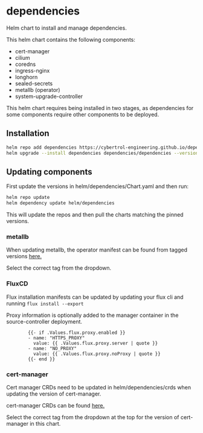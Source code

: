 # dependencies
 Helm chart to install and manage dependencies.

This helm chart contains the following components:

- cert-manager
- cilium
- coredns
- ingress-nginx
- longhorn
- sealed-secrets
- metallb (operator)
- system-upgrade-controller


This helm chart requires being installed in two stages, as dependencies for some components require other components to be deployed.

## Installation

```bash
helm repo add dependencies https://cybertrol-engineering.github.io/dependencies/
helm upgrade --install dependencies dependencies/dependencies --version "version to install" --namespace=kube-system --set metallb.addresses={"your metallb ip address or range"}
```

## Updating components

First update the versions in helm/dependencies/Chart.yaml and then run: 

```bash
helm repo update
helm dependency update helm/dependencies
```

This will update the repos and then pull the charts matching the pinned versions.

### metallb

When updating metallb, the operator manifest can be found from tagged versions [here.](https://github.com/metallb/metallb-operator/blob/v0.13.4/bin/metallb-operator.yaml)

Select the correct tag from the dropdown.

### FluxCD

Flux installation manifests can be updated by updating your flux cli and running `flux install --export`

Proxy information is optionally added to the manager container in the source-controller deployment.

```
        {{- if .Values.flux.proxy.enabled }}
        - name: "HTTPS_PROXY"
          value: {{ .Values.flux.proxy.server | quote }}
        - name: "NO_PROXY"
          value: {{ .Values.flux.proxy.noProxy | quote }}
        {{- end }}
```

### cert-manager

Cert manager CRDs need to be updated in helm/dependencies/crds when updating the version of cert-manager.

cert-manager CRDs can be found [here.](https://github.com/cert-manager/cert-manager/releases/download/v1.9.1/cert-manager.crds.yaml)

Select the correct tag from the dropdown at the top for the version of cert-manager in this chart.
